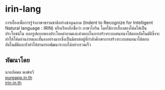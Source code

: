 # irin-lang
การเยื้องเพื่อการรู้จำภาษาธรรมชาติอย่างชาญฉลาด (Indent to Recognize for Intelligent Natural language : IRIN) หรือเรียกอีกชื่อว่า ภาษาไอริน โดยใช้การเยื้องของโค้ดให้เป็นประโยชน์ใน บอกรูปแบบของประโยคคำถามและคำตอบในการสร้างระบบสนทนาโต้ตอบอัตโนมัติซึ่งจะทำให้โค้ดอ่านง่ายและสั้นลงอย่างมากซึ่งเป็นมิตรต่อผู้ที่กำลังศึกษาการสร้างระบบสนทนาโต้ตอบอัตโนมัติและยังทำให้สามารถพัฒนาระบบได้อย่างรวดเร็ว

## พัฒนาโดย
นายภัคพล พงษ์ทวี  
[pureapp.in.th](https://www.pureapp.in.th)  
[irin.in.th](https://irin.in.th)
